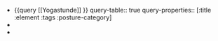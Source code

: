 - {{query [[Yogastunde]] }}
  query-table:: true
  query-properties:: [:title :element :tags :posture-category]
-
-